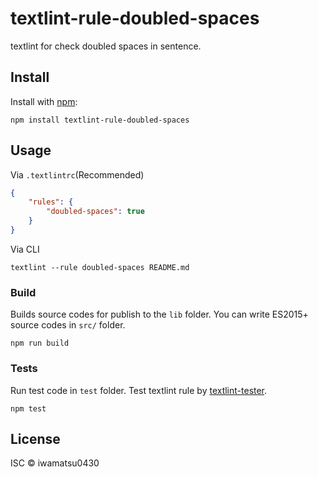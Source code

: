 # textlint-rule-doubled-spaces

textlint for check doubled spaces in sentence.

## Install

Install with [npm](https://www.npmjs.com/):

    npm install textlint-rule-doubled-spaces

## Usage

Via `.textlintrc`(Recommended)

```json
{
    "rules": {
        "doubled-spaces": true
    }
}
```

Via CLI

```
textlint --rule doubled-spaces README.md
```

### Build

Builds source codes for publish to the `lib` folder.
You can write ES2015+ source codes in `src/` folder.

    npm run build

### Tests

Run test code in `test` folder.
Test textlint rule by [textlint-tester](https://github.com/textlint/textlint-tester).

    npm test

## License

ISC © iwamatsu0430
